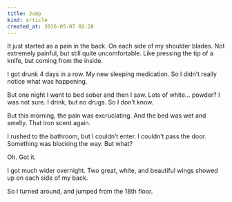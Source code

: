 ```yaml
---
title: Jump
kind: article
created_at: 2016-05-07 02:28
---
```


It just started as a pain in the back. On each side of my shoulder blades. Not extremely painful, but still quite uncomfortable. Like pressing the tip of a knife, but coming from the inside.

I got drunk 4 days in a row. My new sleeping medication. So I didn’t really notice what was happening.

But one night I went to bed sober and then I saw. Lots of white\... powder? I was not sure. I drink, but no drugs. So I don’t know.

But this morning, the pain was excruciating. And the bed was wet and smelly. That iron scent again.

I rushed to the bathroom, but I couldn’t enter. I couldn’t pass the door. Something was blocking the way. But what?

Oh. Got it.

I got much wider overnight. Two great, white, and beautiful wings showed up on each side of my back.

So I turned around, and jumped from the 18th floor.